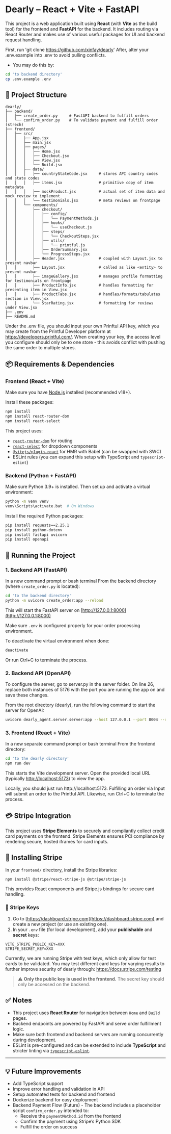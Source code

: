 # Dearly – React + Vite + FastAPI
This project is a web application built using **React** (with **Vite** as the build tool) for the frontend and **FastAPI** for the backend. It includes routing via React Router and makes use of various useful packages for UI and backend request handling.

First, run 'git clone https://github.com/xinfay/dearly'
After, alter your .env.example into .env to avoid pulling conflicts.
- You may do this by:
```bash
cd 'to backend directory'
cp .env.example .env
```

## 🔧 Project Structure

```
dearly/
├── backend/
│   ├── create_order.py     # FastAPI backend to fulfill orders
│   └── confirm_order.py    # To validate payment and fulfill order (strech)
├── frontend/
│   ├── src/
│   │   ├── App.jsx
│   │   ├── main.jsx
│   │   ├── pages/
│   │   │   ├── Home.jsx
│   │   │   ├── Checkout.jsx
│   │   │   ├── View.jsx
│   │   │   └── Build.jsx
│   │   ├── data/
│   │   │   ├── countryStateCode.jsx     # stores API country codes and state codes
│   │   │   ├── items.jsx                # primitive copy of item metadata
│   │   │   ├── mockProduct.jsx          # actual set of item data and mock review to implement
│   │   │   └── testimonials.jsx         # meta reviews on frontpage
│   │   └── components/
│   │       ├── checkout/
│   │       │   ├── config/
│   │       │   │   └── PaymentMethods.js
│   │       │   ├── hooks/
│   │       │   │   └── useCheckout.js
│   │       │   ├── steps/
│   │       │   │   └── CheckoutSteps.jsx
│   │       │   ├── utils/
│   │       │   │   └── printful.js
│   │       │   ├── OrderSummary.jsx
│   │       │   └── ProgressSteps.jsx
│   │       ├── Header.jsx               # coupled with Layout.jsx to present navbar
│   │       ├── Layout.jsx               # called as like <entity> to present navbar
│   │       ├── imageGallery.jsx         # manages profile formatting for testimonials on frontpage
│   │       ├── ProductInfo.jsx          # handles formatting for presenting item in View.jsx
│   │       ├── ProductTabs.jsx          # handles/formats/tabulates section in View.jsx
│   │       └── StarRating.jsx           # formatting for reviews under View.jsx
├── .env
├── README.md
```

Under the .env file, you should input your own Prinftul API key, which you may create from the Printful Developer platform
at https://developers.printful.com/. When creating your key, the access level you configure should only be to one store - this avoids conflict with pushing the same order to multiple stores.

## 📦 Requirements & Dependencies

### Frontend (React + Vite)
Make sure you have [Node.js](https://nodejs.org/) installed (recommended v18+).

Install these packages:
```bash
npm install
npm install react-router-dom
npm install react-select
```

This project uses:
- [`react-router-dom`](https://reactrouter.com/) for routing
- [`react-select`](https://react-select.com/) for dropdown components
- [`@vitejs/plugin-react`](https://github.com/vitejs/vite-plugin-react) for HMR with Babel (can be swapped with SWC)
- ESLint rules (you can expand this setup with TypeScript and `typescript-eslint`)

### Backend (Python + FastAPI)
Make sure Python 3.9+ is installed. Then set up and activate a virtual environment:

```bash
python -m venv venv
venv\Scripts\activate.bat  # On Windows
```

Install the required Python packages:
```bash
pip install requests==2.25.1
pip install python-dotenv
pip install fastapi uvicorn
pip install openapi
```


## 🚀 Running the Project

### 1. Backend API (FastAPI)

In a new command prompt or bash terminal
From the backend directory (where `create_order.py` is located):

```bash
cd 'to the backend directory'
python -m uvicorn create_order:app --reload
```

This will start the FastAPI server on [http://127.0.0.1:8000](http://127.0.0.1:8000)

Make sure `.env` is configured properly for your order processing environment.

To deactivate the virtual environment when done:
```bash
deactivate
```
Or run Ctrl+C to terminate the process.


### 2. Backend API (OpenAPI)

To configure the server, go to server.py in the server folder. On line 26, replace both instances of 5176 with the port you are running the app on and save these changes.

From the root directory (dearly), run the following command to start the server for OpenAI:

```bash
uvicorn dearly_agent.server.server:app --host 127.0.0.1 --port 8004 --reload
```


### 3. Frontend (React + Vite)

In a new separate command prompt or bash terminal
From the frontend directory:

```bash
cd 'to the dearly directory'
npm run dev
```

This starts the Vite development server. Open the provided local URL (typically [http://localhost:5173](http://localhost:5173)) to view the app.

Locally, you should just run http://localhost:5173. Fulfilling an order via Input will submit an order to the Printful API.
Likewise, run Ctrl+C to terminate the process.

## 💳 Stripe Integration

This project uses **Stripe Elements** to securely and compliantly collect credit card payments on the frontend. Stripe Elements ensures PCI compliance by rendering secure, hosted iframes for card inputs.

## 🔌 Installing Stripe

In your `frontend/` directory, install the Stripe libraries:

```bash
npm install @stripe/react-stripe-js @stripe/stripe-js
```

This provides React components and Stripe.js bindings for secure card handling.


### 🔑 Stripe Keys

1. Go to [https://dashboard.stripe.com](https://dashboard.stripe.com) and create a new project (or use an existing one).
2. In your `.env` file (for local development), add your **publishable** and **secret** keys:

```
VITE_STRIPE_PUBLIC_KEY=XXX
STRIPE_SECRET_KEY=XXX
```
Currently, we are running Stripe with test keys, which only allow for test cards to be validated. You may test different card keys for varying results to further improve security of dearly through:
https://docs.stripe.com/testing

> ⚠️ **Only the public key is used in the frontend.** The secret key should only be accessed on the backend.


## ✅ Notes

- This project uses **React Router** for navigation between `Home` and `Build` pages.
- Backend endpoints are powered by FastAPI and serve order fulfillment logic.
- Make sure both frontend and backend servers are running concurrently during development.
- ESLint is pre-configured and can be extended to include **TypeScript** and stricter linting via [`typescript-eslint`](https://typescript-eslint.io).

---

## 💡 Future Improvements

- Add TypeScript support
- Improve error handling and validation in API
- Setup automated tests for backend and frontend
- Dockerize backend for easy deployment
- Backend Payment Flow (Future) - The backend includes a placeholder script `confirm_order.py` intended to:
    - Receive the `paymentMethod.id` from the frontend
    - Confirm the payment using Stripe’s Python SDK
    - Fulfill the order on success
